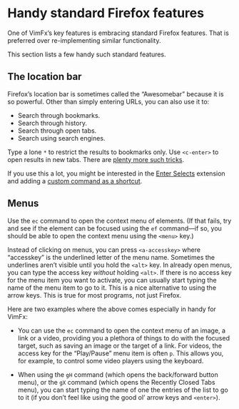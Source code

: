 <!--
This is part of the VimFx documentation.
Copyright Simon Lydell 2015, 2016.
See the file README.md for copying conditions.
-->

# Handy standard Firefox features

One of VimFx’s key features is embracing standard Firefox features. That is
preferred over re-implementing similar functionality.

This section lists a few handy such standard features.


## The location bar

Firefox’s location bar is sometimes called the “Awesomebar” because it is so
powerful. Other than simply entering URLs, you can also use it to:

- Search through bookmarks.
- Search through history.
- Search through open tabs.
- Search using search engines.

Type a lone `*` to restrict the results to bookmarks only. Use `<c-enter>` to
open results in new tabs. There are [plenty more such tricks][location-bar].

If you use this a lot, you might be interested in the [Enter Selects] extension
and adding a [custom command as a shortcut][location-bar-custom-command].

[location-bar]: http://kb.mozillazine.org/Location_Bar_search
[Enter Selects]: https://addons.mozilla.org/en-US/firefox/addon/enter-selects/
[location-bar-custom-command]: https://github.com/akhodakivskiy/VimFx/wiki/Custom-Commands#search-bookmarks


## Menus

Use the `ec` command to open the context menu of elements. (If that fails, try
and see if the element can be focused using the `ef` command—if so, you should
be able to open the context menu using the `<menu>` key.)

Instead of clicking on menus, you can press `<a-accesskey>` where “accesskey” is
the underlined letter of the menu name. Sometimes the underlines aren’t visible
until you hold the `<alt>` key. In already open menus, you can type the access
key _without_ holding `<alt>`. If there is no access key for the menu item you
want to activate, you can usually start typing the name of the menu item to go
to it. This is a nice alternative to using the arrow keys. This is true for most
programs, not just Firefox.

Here are two examples where the above comes especially in handy for VimFx:

- You can use the `ec` command to open the context menu of an image, a link or a
  video, providing you a plethora of things to do with the focused target, such
  as saving an image or the target of a link. For videos, the access key for the
  “Play/Pause” menu item is often `p`. This allows you, for example, to control
  some video players using the keyboard.

- When using the `gH` command (which opens the back/forward button menu), or the
  `gX` command (which opens the Recently Closed Tabs menu), you can start typing
  the name of one the entries of the list to go to it (if you don’t feel like
  using the good ol’ arrow keys and `<enter>`).
